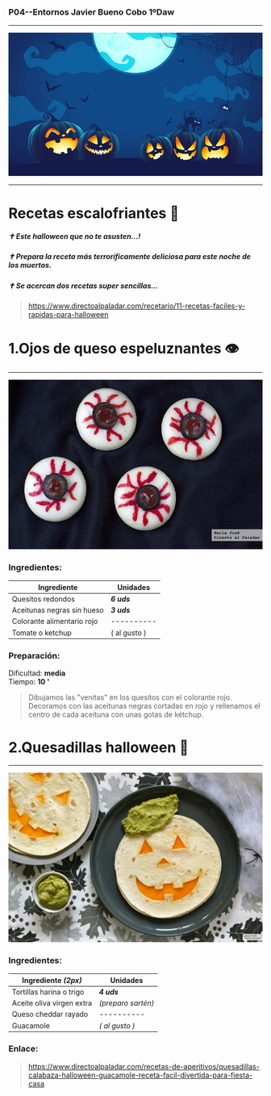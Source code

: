 ### P04--Entornos Javier Bueno Cobo 1ºDaw
___
![](halloween.jpg)
___
# Recetas escalofriantes 🎃
##### ✝ Este halloween que no te asusten...! 
##### ✝ Prepara la receta más terroríficamente deliciosa para este noche de los muertos.
##### ✝ Se acercan dos recetas super sencillas...
> https://www.directoalpaladar.com/recetario/11-recetas-faciles-y-rapidas-para-halloween

# **1.Ojos de queso espeluznantes** 👁️
___
![](ojosdequeso.jpg)

### Ingredientes:

| Ingrediente                | Unidades     |
|----------------------------|--------------|
| Quesitos redondos          | ***6 uds***  |
| Aceitunas negras sin hueso | ***3 uds***  |
| Colorante alimentario rojo | ----------   |
| Tomate o ketchup           | ( al gusto ) |
  
### Preparación:
Dificultad: **media**  
Tiempo: **10 '**
  
> Dibujamos las "venitas" en los quesitos con el colorante rojo. Decoramos con las aceitunas negras cortadas en rojo y rellenamos el centro de cada aceituna con unas gotas de kétchup.

# **2.Quesadillas halloween** 👹
___
![](quesadillas.jpg)

### Ingredientes:

| Ingrediente *(2px)*       | Unidades           |
|---------------------------|--------------------|
| Tortillas harina o trigo  | ***4 uds***        |
| Aceite oliva virgen extra | *(preparo sartén)* |
| Queso cheddar rayado      | ----------         |
| Guacamole                 | *( al gusto )*     |
  
### Enlace:
  
> https://www.directoalpaladar.com/recetas-de-aperitivos/quesadillas-calabaza-halloween-guacamole-receta-facil-divertida-para-fiesta-casa


  





  
  
  
   
  
  


   
    












